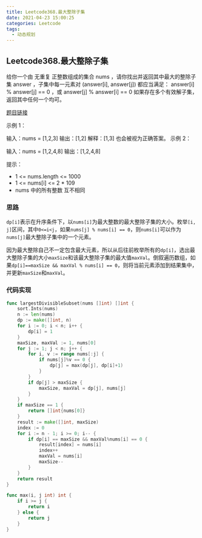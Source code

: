 ```yaml
---
title: Leetcode368.最大整除子集
date: 2021-04-23 15:00:25
categories: Leetcode
tags:
  - 动态规划
---
```


## Leetcode368.最大整除子集

给你一个由 无重复 正整数组成的集合 nums ，请你找出并返回其中最大的整除子集 answer ，子集中每一元素对 (answer[i], answer[j]) 都应当满足：
answer[i] % answer[j] == 0 ，或
answer[j] % answer[i] == 0
如果存在多个有效解子集，返回其中任何一个均可。

 [题目链接](https://leetcode-cn.com/problems/largest-divisible-subset)

<!--more-->

示例 1：

输入：nums = [1,2,3]
输出：[1,2]
解释：[1,3] 也会被视为正确答案。
示例 2：

输入：nums = [1,2,4,8]
输出：[1,2,4,8]


提示：

- 1 <= nums.length <= 1000
- 1 <= nums[i] <= 2 * 109
- nums 中的所有整数 互不相同



### 思路

`dp[i]`表示在升序条件下，以`nums[i]`为最大整数的最大整除子集的大小。枚举`[i, j]`区间，其中`0<=i<j`，如果`nums[j] % nums[i] == 0`，则`nums[i]`可以作为`nums[j]`最大整除子集中的一个元素。

因为最大整除自己不一定包含最大元素，所以从后往前枚举所有的`dp[i]`，选出最大整除子集的大小`maxSize`和该最大整除子集的最大值`maxVal`。倒叙遍历数组，如果`dp[i]==maxSize && maxVal % nums[i] == 0`，则将当前元素添加到结果集中，并更新`maxSize`和`maxVal`。



### 代码实现

```go
func largestDivisibleSubset(nums []int) []int {
	sort.Ints(nums)
	n := len(nums)
	dp := make([]int, n)
	for i := 0; i < n; i++ {
		dp[i] = 1
	}
	maxSize, maxVal := 1, nums[0]
	for j := 1; j < n; j++ {
		for i, v := range nums[:j] {
			if nums[j]%v == 0 {
				dp[j] = max(dp[j], dp[i]+1)
			}
		}
		if dp[j] > maxSize {
			maxSize, maxVal = dp[j], nums[j]
		}
	}
	if maxSize == 1 {
		return []int{nums[0]}
	}
	result := make([]int, maxSize)
	index := 0
	for i := n - 1; i >= 0; i-- {
		if dp[i] == maxSize && maxVal%nums[i] == 0 {
			result[index] = nums[i]
			index++
			maxVal = nums[i]
			maxSize--
		}
	}
	return result
}

func max(i, j int) int {
	if i >= j {
		return i
	} else {
		return j
	}
}
```



